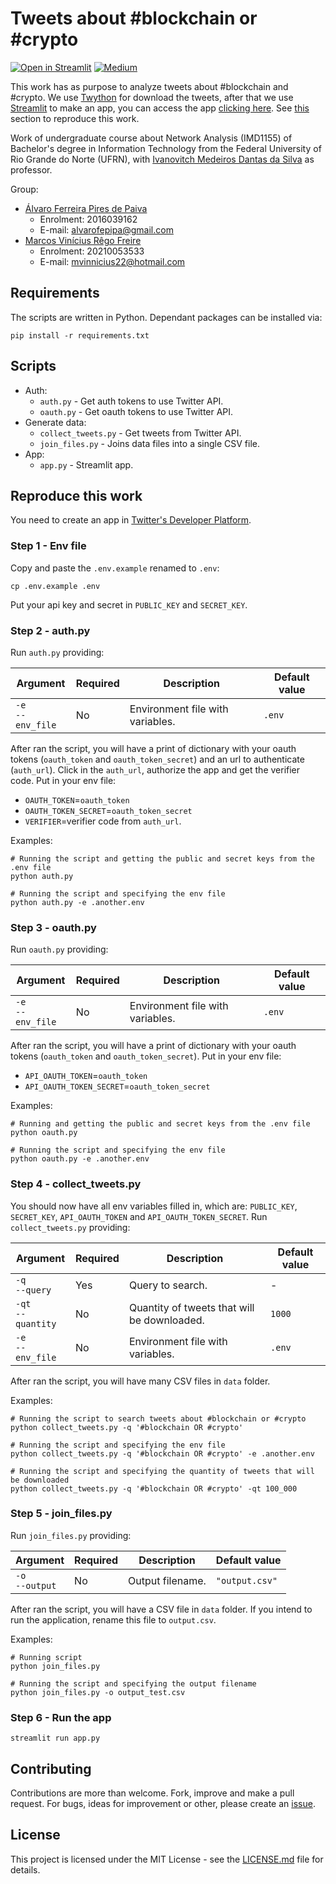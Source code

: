 # Tweets about #blockchain or #crypto
[![Open in Streamlit](https://img.shields.io/badge/-Streamlit-262730?style=for-the-badge&labelColor=000000&logo=Streamlit&logoColor=white)](#)
[![Medium](https://img.shields.io/badge/-Medium-03a57a?style=for-the-badge&labelColor=000000&logo=Medium&logoColor=white)](#)

This work has as purpose to analyze tweets about #blockchain and #crypto. We use [Twython](https://github.com/ryanmcgrath/twython) for download the tweets, after that we use [Streamlit](https://streamlit.io/) to make an app, you can access the app [clicking here](#). See [this](#reproduce-this-work) section to reproduce this work.

Work of undergraduate course about Network Analysis (IMD1155) of Bachelor's degree in Information Technology from the Federal University of Rio Grande do Norte (UFRN), with [Ivanovitch Medeiros Dantas da Silva](https://github.com/ivanovitchm) as professor.

Group:
- [Álvaro Ferreira Pires de Paiva](https://github.com/alvarofpp)
  - Enrolment: 2016039162
  - E-mail: alvarofepipa@gmail.com
- [Marcos Vinícius Rêgo Freire](https://github.com/mvinnicius22)
  - Enrolment: 20210053533
  - E-mail: mvinnicius22@hotmail.com

## Requirements
The scripts are written in Python. Dependant packages can be installed via:

```shell
pip install -r requirements.txt
```

## Scripts

- Auth:
  - `auth.py` - Get auth tokens to use Twitter API.
  - `oauth.py` - Get oauth tokens to use Twitter API.
- Generate data:
  - `collect_tweets.py` - Get tweets from Twitter API.
  - `join_files.py` - Joins data files into a single CSV file.
- App:
  - `app.py` - Streamlit app.

## Reproduce this work

You need to create an app in [Twitter's Developer Platform](https://developer.twitter.com/en/portal/dashboard).

### Step 1 - Env file

Copy and paste the `.env.example` renamed to `.env`:

```shell
cp .env.example .env
```

Put your api key and secret in `PUBLIC_KEY` and `SECRET_KEY`.

### Step 2 - auth.py

Run `auth.py` providing:

| Argument | Required | Description | Default value |
| -------- | -------- | ----------- | ------------- |
| `-e` <br/> `--env_file` | No | Environment file with variables. | `.env` |

After ran the script, you will have a print of dictionary with your oauth tokens (`oauth_token` and `oauth_token_secret`) and an url to authenticate (`auth_url`).
Click in the `auth_url`, authorize the app and get the verifier code.
Put in your env file:

- `OAUTH_TOKEN`=`oauth_token`
- `OAUTH_TOKEN_SECRET`=`oauth_token_secret`
- `VERIFIER`=verifier code from `auth_url`.

Examples:
```shell
# Running the script and getting the public and secret keys from the .env file
python auth.py
```

```shell
# Running the script and specifying the env file
python auth.py -e .another.env
```

### Step 3 - oauth.py
Run `oauth.py` providing:

| Argument | Required | Description | Default value |
| -------- | -------- | ----------- | ------------- |
| `-e` <br/> `--env_file` | No | Environment file with variables. | `.env` |

After ran the script, you will have a print of dictionary with your oauth tokens (`oauth_token` and `oauth_token_secret`).
Put in your env file:

- `API_OAUTH_TOKEN`=`oauth_token`
- `API_OAUTH_TOKEN_SECRET`=`oauth_token_secret`

Examples:
```shell
# Running and getting the public and secret keys from the .env file
python oauth.py
```

```shell
# Running the script and specifying the env file
python oauth.py -e .another.env
```

### Step 4 - collect_tweets.py
You should now have all env variables filled in, which are: `PUBLIC_KEY`, `SECRET_KEY`, `API_OAUTH_TOKEN` and `API_OAUTH_TOKEN_SECRET`. Run `collect_tweets.py` providing:

| Argument | Required | Description | Default value |
| -------- | -------- | ----------- | ------------- |
| `-q` <br/> `--query` | Yes | Query to search. | - |
| `-qt` <br/> `--quantity` | No | Quantity of tweets that will be downloaded. | `1000` |
| `-e` <br/> `--env_file` | No | Environment file with variables. | `.env` |

After ran the script, you will have many CSV files in `data` folder.

Examples:
```shell
# Running the script to search tweets about #blockchain or #crypto
python collect_tweets.py -q '#blockchain OR #crypto'
```

```shell
# Running the script and specifying the env file
python collect_tweets.py -q '#blockchain OR #crypto' -e .another.env
```

```shell
# Running the script and specifying the quantity of tweets that will be downloaded
python collect_tweets.py -q '#blockchain OR #crypto' -qt 100_000
```

### Step 5 - join_files.py
Run `join_files.py` providing:

| Argument | Required | Description | Default value |
| -------- | -------- | ----------- | ------------- |
| `-o` <br/> `--output` | No | Output filename. | `"output.csv"` |

After ran the script, you will have a CSV file in `data` folder. If you intend to run the application, rename this file to `output.csv`.

Examples:
```shell
# Running script
python join_files.py
```

```shell
# Running the script and specifying the output filename
python join_files.py -o output_test.csv
```

### Step 6 - Run the app

```shell
streamlit run app.py
```

## Contributing
Contributions are more than welcome. Fork, improve and make a pull request. For bugs, ideas for improvement or other, please create an [issue](https://github.com/alvarofpp/ufrn-imd1155-twitter/issues).

## License
This project is licensed under the MIT License - see the [LICENSE.md](LICENSE.md) file for details.
